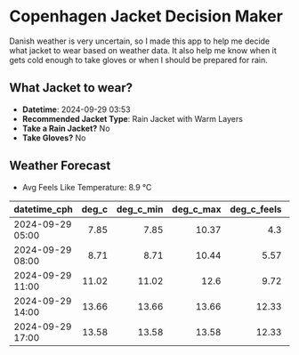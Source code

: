 
# Copenhagen Jacket Decision Maker

Danish weather is very uncertain, so I made this app to help me decide what jacket to wear based on weather data. 
It also help me know when it gets cold enough to take gloves or when I should be prepared for rain.

## What Jacket to wear?

- **Datetime**: 2024-09-29 03:53
- **Recommended Jacket Type**: Rain Jacket with Warm Layers
- **Take a Rain Jacket?** No
- **Take Gloves?** No

## Weather Forecast
- Avg Feels Like Temperature: 8.9 °C

| datetime_cph     |   deg_c |   deg_c_min |   deg_c_max |   deg_c_feels | weather   | wind   | rain   |
|:-----------------|--------:|------------:|------------:|--------------:|:----------|:-------|:-------|
| 2024-09-29 05:00 |    7.85 |        7.85 |       10.37 |          4.3  | Clouds    | High   | None   |
| 2024-09-29 08:00 |    8.71 |        8.71 |       10.44 |          5.57 | Clouds    | High   | None   |
| 2024-09-29 11:00 |   11.02 |       11.02 |       12.6  |          9.72 | Clear     | Medium | None   |
| 2024-09-29 14:00 |   13.66 |       13.66 |       13.66 |         12.33 | Clouds    | Medium | None   |
| 2024-09-29 17:00 |   13.58 |       13.58 |       13.58 |         12.33 | Clouds    | Low    | None   |
        